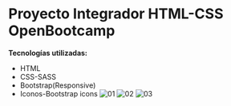 # Proyecto Integrador HTML-CSS OpenBootcamp

**Tecnologías utilizadas:**
   - HTML
   - CSS-SASS
   - Bootstrap(Responsive)
   - Iconos-Bootstrap icons
![01](https://user-images.githubusercontent.com/99567012/195245805-cf003311-707a-4b71-90e6-1459d56dc10e.jpeg)
![02](https://user-images.githubusercontent.com/99567012/195245807-86b84e30-bb19-443a-bc2e-7ced2c5b112c.jpeg)
![03](https://user-images.githubusercontent.com/99567012/195245812-edbe275a-0f74-46d5-bf4e-4c2b8742ed8d.jpeg)
